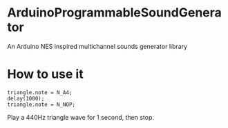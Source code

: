 # ArduinoProgrammableSoundGenerator
An Arduino NES inspired multichannel sounds generator library 
# How to use it

```
triangle.note = N_A4;
delay(1000);
triangle.note = N_NOP;
```
Play a 440Hz triangle wave for 1 second, then stop.
